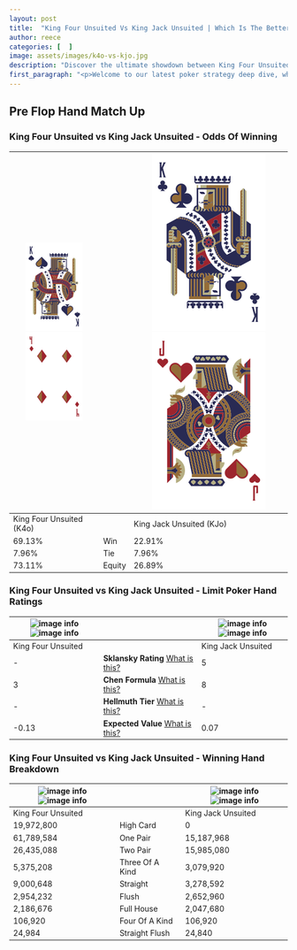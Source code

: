 ```yaml
---
layout: post
title:  "King Four Unsuited Vs King Jack Unsuited | Which Is The Better Hand In Poker? A Complete Guide"
author: reece
categories: [  ]
image: assets/images/k4o-vs-kjo.jpg
description: "Discover the ultimate showdown between King Four Unsuited and King Jack Unsuited in poker! Uncover the odds, strategies, and scenarios where one hand triumphs over the other. Get ready to up your poker game with this thrilling analysis."
first_paragraph: "<p>Welcome to our latest poker strategy deep dive, where we're pitting two distinct hands against each other in a high-stakes showdown: King Four Unsuited vs King Jack Unsuited.</p><p>In the dynamic world of poker, every decision counts, and knowing which hand holds the upper hand is key to your success at the table.</p><p>In this article, we'll dissect these two hands, explore the scenarios where one dominates the other, and equip you with the knowledge to make strategic choices that can tip the odds in your favor.</p><p>Get ready to unravel the intriguing dynamics of these poker hands and elevate your game to new heights.</p>"
---
```




[comment]: # (sp0)

## Pre Flop Hand Match Up

<div class="table hand-ratings" markdown="1"> 



### King Four Unsuited vs King Jack Unsuited - Odds Of Winning


    
| ![image info](assets/images/hand1/K.png) ![image info](assets/images/hand1/4o.png) |  | ![image info](assets/images/hand2/K.png) ![image info](assets/images/hand2/Jo.png) |
| -------- | -------- | -------- |
| King Four Unsuited (K4o) |  | King Jack Unsuited (KJo) |
| 69.13% | Win | 22.91% |
| 7.96% | Tie | 7.96% |
| 73.11% | Equity | 26.89% |




[comment]: # (sp1)



### King Four Unsuited vs King Jack Unsuited - Limit Poker Hand Ratings


    
| ![image info](https://www.riverpairs.com/assets/images/hand1/K.png) ![image info](https://www.riverpairs.com/assets/images/hand1/4o.png) |  | ![image info](https://www.riverpairs.com/assets/images/hand2/K.png) ![image info](https://www.riverpairs.com/assets/images/hand2/Jo.png) |
| -------- | -------- | -------- |
| King Four Unsuited |  | King Jack Unsuited |
| - | **Sklansky Rating** [What is this?](/sklansky-rating-explained) | 5 |
| 3 | **Chen Formula** [What is this?](/chen-formula-explained) | 8 |
| - | **Hellmuth Tier** [What is this?](/Hellmuth-tier-explained) | - |
| -0.13 | **Expected Value** [What is this?](/expected-value-explained) | 0.07 |




[comment]: # (sp2)



### King Four Unsuited vs King Jack Unsuited - Winning Hand Breakdown


    
| ![image info](https://www.riverpairs.com/assets/images/hand1/K.png) ![image info](https://www.riverpairs.com/assets/images/hand1/4o.png) |  | ![image info](https://www.riverpairs.com/assets/images/hand2/K.png) ![image info](https://www.riverpairs.com/assets/images/hand2/Jo.png) |
| -------- | -------- | -------- |
| King Four Unsuited |  | King Jack Unsuited |
| 19,972,800 | High Card | 0 |
| 61,789,584 | One Pair | 15,187,968 |
| 26,435,088 | Two Pair | 15,985,080 |
| 5,375,208 | Three Of A Kind | 3,079,920 |
| 9,000,648 | Straight | 3,278,592 |
| 2,954,232 | Flush | 2,652,960 |
| 2,186,676 | Full House | 2,047,680 |
| 106,920 | Four Of A Kind | 106,920 |
| 24,984 | Straight Flush | 24,840 |




[comment]: # (sp3)



</div>

[comment]: # (sp4)



[comment]: # (sp5)

